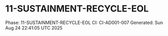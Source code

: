 # 11-SUSTAINMENT-RECYCLE-EOL
Phase: 11-SUSTAINMENT-RECYCLE-EOL
CI: CI-AD001-007
Generated: Sun Aug 24 22:41:05 UTC 2025
